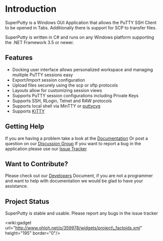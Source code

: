 # Introduction #
SuperPutty is a Windows GUI Application that allows the PuTTY SSH Client to be opened in Tabs. Additionally there is support for SCP to transfer files.

SuperPutty is written in C# and runs on any Windows platform supporting the .NET Framework 3.5 or newer.

## Features ##
  * Docking user interface allows personalized workspace and managing multiple PuTTY sessions easy
  * Export/Import session configuration
  * Upload files securely using the scp or sftp protocols
  * Layouts allow for customizing session views
  * Supports PuTTY session configurations including Private Keys
  * Supports SSH, RLogin, Telnet and RAW protocols
  * Supports local shell via MinTTY or [puttycyg](http://code.google.com/p/puttycyg/)
  * Supports [KiTTY](http://www.9bis.net/kitty/)

## Getting Help ##
If you are having a problem take a look at the [Documentation](Documentation.md) Or post a question on our [Discussion Group](https://groups.google.com/forum/#!forum/superputty-discuss) If you want to report a bug in the application please use our [Issue Tracker](https://code.google.com/p/superputty/issues/list)

## Want to Contribute? ##
Please check out our [Developers](Developers.md) Document, if you are not a programmer and want to help with documentation we would be glad to have your assistance.

## Project Status ##
SuperPutty is stable and usable. Please report any bugs in the issue tracker

&lt;wiki:gadget url="http://www.ohloh.net/p/359978/widgets/project\_factoids.xml" height="195" border="0"/&gt;